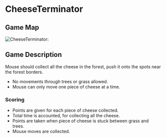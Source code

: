 # CheeseTerminator

## Game Map

![CheeseTerminator:](https://github.com/TeamHeracles/Team-Work/blob/master/CheeseTerminator.jpg)


## Game Description

Mouse should collect all the cheese in the forest, push it onto the spots near the forest borders.
* No movements through trees or grass allowed.
* Mouse can only move one piece of cheese at a time.

### Scoring

* Points are given for each piece of cheese collected.
* Total time is accounted, for collecting all the cheese.
* Points are taken when piece of cheese is stuck between grass and trees.
* Mouse moves are collected.
